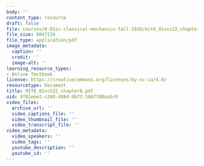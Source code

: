 ```yaml
---
body: ''
content_type: resource
draft: false
file: courses/8-01sc-classical-mechanics-fall-2016/mit8_01scs22_chapter8.pdf
file_size: 6047234
file_type: application/pdf
image_metadata:
  caption: ''
  credit: ''
  image-alt: ''
learning_resource_types:
- Online Textbook
license: https://creativecommons.org/licenses/by-nc-sa/4.0/
resourcetype: Document
title: MIT8_01scS22_chapter8.pdf
uid: 8f81eee2-c260-4884-9b73-58677d0aa5c0
video_files:
  archive_url: ''
  video_captions_file: ''
  video_thumbnail_file: ''
  video_transcript_file: ''
video_metadata:
  video_speakers: ''
  video_tags: ''
  youtube_description: ''
  youtube_id: ''
---
```

